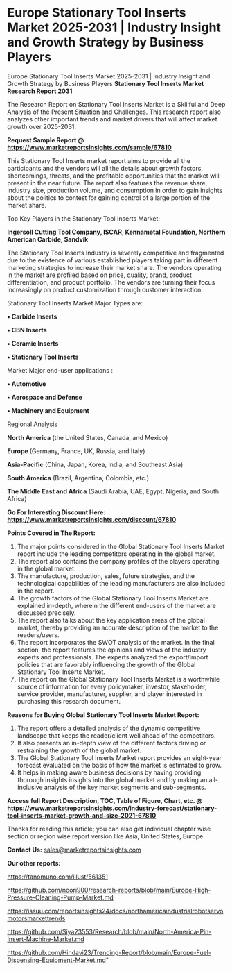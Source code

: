# Europe Stationary Tool Inserts Market 2025-2031 | Industry Insight and Growth Strategy by Business Players
Europe Stationary Tool Inserts Market 2025-2031 | Industry Insight and Growth Strategy by Business Players
<strong>Stationary Tool Inserts Market Research Report 2031</strong>

The Research Report on Stationary Tool Inserts Market is a Skillful and Deep Analysis of the Present Situation and Challenges. This research report also analyzes other important trends and market drivers that will affect market growth over 2025-2031.

<strong>Request Sample Report @ <a href=https://www.marketreportsinsights.com/sample/67810>https://www.marketreportsinsights.com/sample/67810</a></strong>

This Stationary Tool Inserts market report aims to provide all the participants and the vendors will all the details about growth factors, shortcomings, threats, and the profitable opportunities that the market will present in the near future. The report also features the revenue share, industry size, production volume, and consumption in order to gain insights about the politics to contest for gaining control of a large portion of the market share.

Top Key Players in the Stationary Tool Inserts Market:

<strong>Ingersoll Cutting Tool Company, ISCAR, Kennametal Foundation, Northern American Carbide, Sandvik</strong>

The Stationary Tool Inserts Industry is severely competitive and fragmented due to the existence of various established players taking part in different marketing strategies to increase their market share. The vendors operating in the market are profiled based on price, quality, brand, product differentiation, and product portfolio. The vendors are turning their focus increasingly on product customization through customer interaction.

Stationary Tool Inserts Market Major Types are:

<strong>• Carbide Inserts

• CBN Inserts

• Ceramic Inserts

• Stationary Tool Inserts</strong>

Market Major end-user applications :

<strong>• Automotive

• Aerospace and Defense

• Machinery and Equipment</strong>

Regional Analysis

</u><strong><b>North America</b></strong> (the United States, Canada, and Mexico)

<strong><b>Europe </b></strong>(Germany, France, UK, Russia, and Italy)

<strong><b>Asia-Pacific</b></strong> (China, Japan, Korea, India, and Southeast Asia)

<strong><b>South America</b></strong> (Brazil, Argentina, Colombia, etc.)

<strong><b>The Middle East and Africa</b></strong> (Saudi Arabia, UAE, Egypt, Nigeria, and South Africa)

<strong>Go For Interesting Discount Here: <a href=https://www.marketreportsinsights.com/discount/67810>https://www.marketreportsinsights.com/discount/67810</a></strong>

<strong>Points Covered in The Report:</strong>
<ol>
  <li>The major points considered in the Global Stationary Tool Inserts Market report include the leading competitors operating in the global market.</li>
  <li>The report also contains the company profiles of the players operating in the global market.</li>
  <li>The manufacture, production, sales, future strategies, and the technological capabilities of the leading manufacturers are also included in the report.</li>
  <li>The growth factors of the Global Stationary Tool Inserts Market are explained in-depth, wherein the different end-users of the market are discussed precisely.</li>
  <li>The report also talks about the key application areas of the global market, thereby providing an accurate description of the market to the readers/users.</li>
  <li>The report incorporates the SWOT analysis of the market. In the final section, the report features the opinions and views of the industry experts and professionals. The experts analyzed the export/import policies that are favorably influencing the growth of the Global Stationary Tool Inserts Market.</li>
  <li>The report on the Global Stationary Tool Inserts Market is a worthwhile source of information for every policymaker, investor, stakeholder, service provider, manufacturer, supplier, and player interested in purchasing this research document.</li>
</ol>
<strong>Reasons for Buying Global Stationary Tool Inserts Market Report:</strong>

<ol>
  <li>The report offers a detailed analysis of the dynamic competitive landscape that keeps the reader/client well ahead of the competitors.</li>
  <li>It also presents an in-depth view of the different factors driving or restraining the growth of the global market.</li>
  <li>The Global Stationary Tool Inserts Market report provides an eight-year forecast evaluated on the basis of how the market is estimated to grow.</li>
  <li>It helps in making aware business decisions by having providing thorough insights insights into the global market and by making an all-inclusive analysis of the key market segments and sub-segments.</li>
</ol>
<strong>Access full Report Description, TOC, Table of Figure, Chart, etc. @ <a href=https://www.marketreportsinsights.com/industry-forecast/stationary-tool-inserts-market-growth-and-size-2021-67810>https://www.marketreportsinsights.com/industry-forecast/stationary-tool-inserts-market-growth-and-size-2021-67810</a></strong>


Thanks for reading this article; you can also get individual chapter wise section or region wise report version like Asia, United States, Europe.

<strong>Contact Us:</strong>
sales@marketreportsinsights.com

<strong>Our other reports:</strong>

<a href=https://tanomuno.com/illust/561351>https://tanomuno.com/illust/561351</a>

<a href=https://github.com/noori900/research-reports/blob/main/Europe-High-Pressure-Cleaning-Pump-Market.md>https://github.com/noori900/research-reports/blob/main/Europe-High-Pressure-Cleaning-Pump-Market.md</a>

<a href=https://issuu.com/reportsinsights24/docs/northamericaindustrialrobotservomotorsmarkettrends>https://issuu.com/reportsinsights24/docs/northamericaindustrialrobotservomotorsmarkettrends</a>

<a href=https://github.com/Siya23553/Research/blob/main/North-America-Pin-Insert-Machine-Market.md>https://github.com/Siya23553/Research/blob/main/North-America-Pin-Insert-Machine-Market.md</a>

<a href=https://github.com/Hindavi23/Trending-Report/blob/main/Europe-Fuel-Dispensing-Equipment-Market.md>https://github.com/Hindavi23/Trending-Report/blob/main/Europe-Fuel-Dispensing-Equipment-Market.md</a>"
